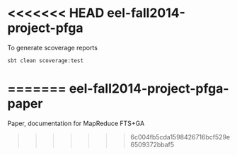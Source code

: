 <<<<<<< HEAD
eel-fall2014-project-pfga
=========================

To generate scoverage reports 

	sbt clean scoverage:test

=======
eel-fall2014-project-pfga-paper
===============================

Paper, documentation for MapReduce FTS+GA
>>>>>>> 6c004fb5cda1598426716bcf529e6509372bbaf5
